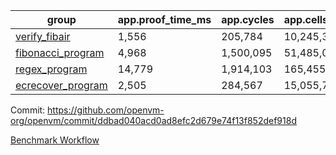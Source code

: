 | group | app.proof_time_ms | app.cycles | app.cells_used | leaf.proof_time_ms | leaf.cycles | leaf.cells_used |
| -- | -- | -- | -- | -- | -- | -- |
| [verify_fibair](https://github.com/openvm-org/openvm/blob/benchmark-results/benchmarks/verify_fibair-ddbad040acd0ad8efc2d679e74f13f852def918d.md) | 1,556 |  205,784 |  10,245,397 |- | - | - |
| [fibonacci_program](https://github.com/openvm-org/openvm/blob/benchmark-results/benchmarks/fibonacci-ddbad040acd0ad8efc2d679e74f13f852def918d.md) | 4,968 |  1,500,095 |  51,485,080 | 5,971 |  1,248,469 |  50,831,128 |
| [regex_program](https://github.com/openvm-org/openvm/blob/benchmark-results/benchmarks/regex-ddbad040acd0ad8efc2d679e74f13f852def918d.md) | 14,779 |  1,914,103 |  165,455,373 | 26,532 |  4,512,217 |  221,222,409 |
| [ecrecover_program](https://github.com/openvm-org/openvm/blob/benchmark-results/benchmarks/ecrecover-ddbad040acd0ad8efc2d679e74f13f852def918d.md) | 2,505 |  284,567 |  15,055,723 | 16,522 |  3,521,158 |  169,239,433 |


Commit: https://github.com/openvm-org/openvm/commit/ddbad040acd0ad8efc2d679e74f13f852def918d

[Benchmark Workflow](https://github.com/openvm-org/openvm/actions/runs/13127259625)
